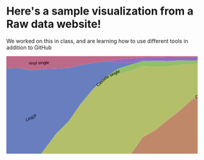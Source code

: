 # Here's a sample visualization from a Raw data website!

We worked on this in class, and are learning how to use different tools in addition to GitHub

<svg width="980" height="500" xmlns="http://www.w3.org/2000/svg" version="1.1"><g><path class="layer" d="M0,411.42857142857144L32.73225041065888,442.1178821178821L65.37506844314656,475.20479520479523L98.01788647563424,480L130.6607045081219,480L163.39295491878082,480L196.03577295126848,480L228.67859098375615,480L261.3214090162438,480L294.0536594269027,480L326.6964774593904,480L359.33929549187803,480L391.9821135243658,480L424.71436393502466,480L457.3571819675123,480L490,480L522.6428180324876,480L555.3750684431466,480L588.0178864756343,480L620.660704508122,480L653.3035225406096,480L686.0357729512684,480L718.6785909837561,480L751.3214090162439,480L783.9642270487316,480L816.6964774593904,480L849.339295491878,480L881.9821135243657,480L914.6249315568534,480L947.3571819675124,480L980,480L980,480L947.3571819675124,480L914.6249315568534,480L881.9821135243657,480L849.339295491878,480L816.6964774593904,480L783.9642270487316,480L751.3214090162439,480L718.6785909837561,480L686.0357729512684,480L653.3035225406096,480L620.660704508122,480L588.0178864756343,480L555.3750684431466,480L522.6428180324876,480L490,480L457.3571819675123,480L424.71436393502466,480L391.9821135243658,480L359.33929549187803,480L326.6964774593904,480L294.0536594269027,480L261.3214090162438,480L228.67859098375615,480L196.03577295126848,480L163.39295491878082,480L130.6607045081219,480L98.01788647563424,480L65.37506844314656,480L32.73225041065888,480L0,480Z" fill="rgb(191, 105, 105)" title="8-track"></path><path class="layer" d="M0,411.42857142857144L32.73225041065888,442.1178821178821L65.37506844314656,475.20479520479523L98.01788647563424,477.6023976023976L130.6607045081219,468.4915084915085L163.39295491878082,437.32267732267735L196.03577295126848,384.0959040959041L228.67859098375615,343.3366633366634L261.3214090162438,319.84015984015986L294.0536594269027,291.54845154845157L326.6964774593904,260.3796203796204L359.33929549187803,213.86613386613385L391.9821135243658,196.12387612387613L424.71436393502466,169.2707292707293L457.3571819675123,143.8561438561439L490,115.08491508491511L522.6428180324876,100.21978021978026L555.3750684431466,91.10889110889116L588.0178864756343,58.501498501498475L620.660704508122,58.501498501498475L653.3035225406096,37.40259740259745L686.0357729512684,29.250749250749266L718.6785909837561,23.01698301698309L751.3214090162439,25.894105894105905L783.9642270487316,35.4845154845155L816.6964774593904,69.53046953046959L849.339295491878,97.82217782217788L881.9821135243657,144.33566433566438L914.6249315568534,180.7792207792208L947.3571819675124,213.38661338661342L980,244.55544455544455L980,480L947.3571819675124,480L914.6249315568534,480L881.9821135243657,480L849.339295491878,480L816.6964774593904,480L783.9642270487316,480L751.3214090162439,480L718.6785909837561,480L686.0357729512684,480L653.3035225406096,480L620.660704508122,480L588.0178864756343,480L555.3750684431466,480L522.6428180324876,480L490,480L457.3571819675123,480L424.71436393502466,480L391.9821135243658,480L359.33929549187803,480L326.6964774593904,480L294.0536594269027,480L261.3214090162438,480L228.67859098375615,480L196.03577295126848,480L163.39295491878082,480L130.6607045081219,480L98.01788647563424,480L65.37506844314656,475.20479520479523L32.73225041065888,442.1178821178821L0,411.42857142857144Z" fill="rgb(191, 137, 105)" title="CD"></path><path class="layer" d="M0,411.42857142857144L32.73225041065888,442.1178821178821L65.37506844314656,475.20479520479523L98.01788647563424,477.6023976023976L130.6607045081219,468.4915084915085L163.39295491878082,437.32267732267735L196.03577295126848,384.0959040959041L228.67859098375615,343.3366633366634L261.3214090162438,318.88111888111894L294.0536594269027,291.54845154845157L326.6964774593904,259.9000999000999L359.33929549187803,211.94805194805195L391.9821135243658,193.72627372627375L424.71436393502466,166.87312687312692L457.3571819675123,141.4585414585415L490,110.76923076923083L522.6428180324876,93.026973026973L555.3750684431466,80.55944055944059L588.0178864756343,51.30869130869132L620.660704508122,51.30869130869132L653.3035225406096,32.60739260739268L686.0357729512684,26.37362637362645L718.6785909837561,22.057942057942114L751.3214090162439,24.455544455544498L783.9642270487316,35.00499500499507L816.6964774593904,69.05094905094916L849.339295491878,97.34265734265739L881.9821135243657,143.8561438561439L914.6249315568534,180.7792207792208L947.3571819675124,213.38661338661342L980,244.55544455544455L980,244.55544455544455L947.3571819675124,213.38661338661342L914.6249315568534,180.7792207792208L881.9821135243657,144.33566433566438L849.339295491878,97.82217782217788L816.6964774593904,69.53046953046959L783.9642270487316,35.4845154845155L751.3214090162439,25.894105894105905L718.6785909837561,23.01698301698309L686.0357729512684,29.250749250749266L653.3035225406096,37.40259740259745L620.660704508122,58.501498501498475L588.0178864756343,58.501498501498475L555.3750684431466,91.10889110889116L522.6428180324876,100.21978021978026L490,115.08491508491511L457.3571819675123,143.8561438561439L424.71436393502466,169.2707292707293L391.9821135243658,196.12387612387613L359.33929549187803,213.86613386613385L326.6964774593904,260.3796203796204L294.0536594269027,291.54845154845157L261.3214090162438,319.84015984015986L228.67859098375615,343.3366633366634L196.03577295126848,384.0959040959041L163.39295491878082,437.32267732267735L130.6607045081219,468.4915084915085L98.01788647563424,477.6023976023976L65.37506844314656,475.20479520479523L32.73225041065888,442.1178821178821L0,411.42857142857144Z" fill="rgb(191, 169, 105)" title="CD single"></path><path class="layer" d="M0,319.8401598401598L32.73225041065888,314.08591408591406L65.37506844314656,292.02797202797206L98.01788647563424,248.39160839160843L130.6607045081219,204.7552447552448L163.39295491878082,172.14785214785218L196.03577295126848,125.63436563436562L228.67859098375615,88.23176823176823L261.3214090162438,59.46053946053945L294.0536594269027,47.95204795204802L326.6964774593904,39.320679320679346L359.33929549187803,27.33266733266737L391.9821135243658,28.29170829170829L424.71436393502466,27.812187812187858L457.3571819675123,23.01698301698309L490,21.098901098901138L522.6428180324876,20.13986013986016L555.3750684431466,21.098901098901138L588.0178864756343,16.303696303696313L620.660704508122,16.303696303696313L653.3035225406096,11.508491508491545L686.0357729512684,13.906093906094043L718.6785909837561,13.906093906093929L751.3214090162439,20.13986013986016L783.9642270487316,34.04595404595409L816.6964774593904,68.57142857142873L849.339295491878,97.34265734265739L881.9821135243657,143.8561438561439L914.6249315568534,180.7792207792208L947.3571819675124,213.38661338661342L980,244.55544455544455L980,244.55544455544455L947.3571819675124,213.38661338661342L914.6249315568534,180.7792207792208L881.9821135243657,143.8561438561439L849.339295491878,97.34265734265739L816.6964774593904,69.05094905094916L783.9642270487316,35.00499500499507L751.3214090162439,24.455544455544498L718.6785909837561,22.057942057942114L686.0357729512684,26.37362637362645L653.3035225406096,32.60739260739268L620.660704508122,51.30869130869132L588.0178864756343,51.30869130869132L555.3750684431466,80.55944055944059L522.6428180324876,93.026973026973L490,110.76923076923083L457.3571819675123,141.4585414585415L424.71436393502466,166.87312687312692L391.9821135243658,193.72627372627375L359.33929549187803,211.94805194805195L326.6964774593904,259.9000999000999L294.0536594269027,291.54845154845157L261.3214090162438,318.88111888111894L228.67859098375615,343.3366633366634L196.03577295126848,384.0959040959041L163.39295491878082,437.32267732267735L130.6607045081219,468.4915084915085L98.01788647563424,477.6023976023976L65.37506844314656,475.20479520479523L32.73225041065888,442.1178821178821L0,411.42857142857144Z" fill="rgb(180, 191, 105)" title="Cassete"></path><path class="layer" d="M0,319.8401598401598L32.73225041065888,314.08591408591406L65.37506844314656,292.02797202797206L98.01788647563424,248.39160839160843L130.6607045081219,204.7552447552448L163.39295491878082,172.14785214785218L196.03577295126848,125.63436563436562L228.67859098375615,86.79320679320682L261.3214090162438,55.144855144855114L294.0536594269027,33.56643356643366L326.6964774593904,23.016983016982977L359.33929549187803,13.426573426573384L391.9821135243658,12.467532467532521L424.71436393502466,13.426573426573498L457.3571819675123,11.98801198801209L490,11.988011988012033L522.6428180324876,12.947052947052953L555.3750684431466,15.824175824175882L588.0178864756343,14.865134865134905L620.660704508122,14.865134865134905L653.3035225406096,11.508491508491545L686.0357729512684,13.906093906094043L718.6785909837561,13.906093906093929L751.3214090162439,20.13986013986016L783.9642270487316,34.04595404595409L816.6964774593904,68.57142857142873L849.339295491878,97.34265734265739L881.9821135243657,143.8561438561439L914.6249315568534,180.7792207792208L947.3571819675124,213.38661338661342L980,244.55544455544455L980,244.55544455544455L947.3571819675124,213.38661338661342L914.6249315568534,180.7792207792208L881.9821135243657,143.8561438561439L849.339295491878,97.34265734265739L816.6964774593904,68.57142857142873L783.9642270487316,34.04595404595409L751.3214090162439,20.13986013986016L718.6785909837561,13.906093906093929L686.0357729512684,13.906093906094043L653.3035225406096,11.508491508491545L620.660704508122,16.303696303696313L588.0178864756343,16.303696303696313L555.3750684431466,21.098901098901138L522.6428180324876,20.13986013986016L490,21.098901098901138L457.3571819675123,23.01698301698309L424.71436393502466,27.812187812187858L391.9821135243658,28.29170829170829L359.33929549187803,27.33266733266737L326.6964774593904,39.320679320679346L294.0536594269027,47.95204795204802L261.3214090162438,59.46053946053945L228.67859098375615,88.23176823176823L196.03577295126848,125.63436563436562L163.39295491878082,172.14785214785218L130.6607045081219,204.7552447552448L98.01788647563424,248.39160839160843L65.37506844314656,292.02797202797206L32.73225041065888,314.08591408591406L0,319.8401598401598Z" fill="rgb(148, 191, 105)" title="Cassete single"></path><path class="layer" d="M0,319.8401598401598L32.73225041065888,314.08591408591406L65.37506844314656,292.02797202797206L98.01788647563424,248.39160839160843L130.6607045081219,204.7552447552448L163.39295491878082,172.14785214785218L196.03577295126848,125.63436563436562L228.67859098375615,86.79320679320682L261.3214090162438,55.144855144855114L294.0536594269027,33.56643356643366L326.6964774593904,23.016983016982977L359.33929549187803,13.426573426573384L391.9821135243658,12.467532467532521L424.71436393502466,13.426573426573498L457.3571819675123,11.98801198801209L490,11.988011988012033L522.6428180324876,12.947052947052953L555.3750684431466,15.824175824175882L588.0178864756343,14.865134865134905L620.660704508122,14.865134865134905L653.3035225406096,11.508491508491545L686.0357729512684,13.906093906094043L718.6785909837561,13.426573426573498L751.3214090162439,19.660339660339673L783.9642270487316,33.56643356643366L816.6964774593904,68.09190809190824L849.339295491878,97.34265734265739L881.9821135243657,143.8561438561439L914.6249315568534,180.7792207792208L947.3571819675124,213.38661338661342L980,244.55544455544455L980,244.55544455544455L947.3571819675124,213.38661338661342L914.6249315568534,180.7792207792208L881.9821135243657,143.8561438561439L849.339295491878,97.34265734265739L816.6964774593904,68.57142857142873L783.9642270487316,34.04595404595409L751.3214090162439,20.13986013986016L718.6785909837561,13.906093906093929L686.0357729512684,13.906093906094043L653.3035225406096,11.508491508491545L620.660704508122,14.865134865134905L588.0178864756343,14.865134865134905L555.3750684431466,15.824175824175882L522.6428180324876,12.947052947052953L490,11.988011988012033L457.3571819675123,11.98801198801209L424.71436393502466,13.426573426573498L391.9821135243658,12.467532467532521L359.33929549187803,13.426573426573384L326.6964774593904,23.016983016982977L294.0536594269027,33.56643356643366L261.3214090162438,55.144855144855114L228.67859098375615,86.79320679320682L196.03577295126848,125.63436563436562L163.39295491878082,172.14785214785218L130.6607045081219,204.7552447552448L98.01788647563424,248.39160839160843L65.37506844314656,292.02797202797206L32.73225041065888,314.08591408591406L0,319.8401598401598Z" fill="rgb(116, 191, 105)" title="DVD Audio"></path><path class="layer" d="M0,319.8401598401598L32.73225041065888,314.08591408591406L65.37506844314656,292.02797202797206L98.01788647563424,248.39160839160843L130.6607045081219,204.7552447552448L163.39295491878082,172.14785214785218L196.03577295126848,125.63436563436562L228.67859098375615,86.79320679320682L261.3214090162438,55.144855144855114L294.0536594269027,33.56643356643366L326.6964774593904,23.016983016982977L359.33929549187803,13.426573426573384L391.9821135243658,12.467532467532521L424.71436393502466,13.426573426573498L457.3571819675123,11.98801198801209L490,11.988011988012033L522.6428180324876,12.947052947052953L555.3750684431466,15.824175824175882L588.0178864756343,14.865134865134905L620.660704508122,14.865134865134905L653.3035225406096,11.508491508491545L686.0357729512684,13.906093906094043L718.6785909837561,13.426573426573498L751.3214090162439,19.660339660339673L783.9642270487316,31.648351648351706L816.6964774593904,62.33766233766244L849.339295491878,85.35464535464541L881.9821135243657,120.35964035964037L914.6249315568534,142.89710289710297L947.3571819675124,160.6393606393607L980,173.58641358641358L980,244.55544455544455L947.3571819675124,213.38661338661342L914.6249315568534,180.7792207792208L881.9821135243657,143.8561438561439L849.339295491878,97.34265734265739L816.6964774593904,68.09190809190824L783.9642270487316,33.56643356643366L751.3214090162439,19.660339660339673L718.6785909837561,13.426573426573498L686.0357729512684,13.906093906094043L653.3035225406096,11.508491508491545L620.660704508122,14.865134865134905L588.0178864756343,14.865134865134905L555.3750684431466,15.824175824175882L522.6428180324876,12.947052947052953L490,11.988011988012033L457.3571819675123,11.98801198801209L424.71436393502466,13.426573426573498L391.9821135243658,12.467532467532521L359.33929549187803,13.426573426573384L326.6964774593904,23.016983016982977L294.0536594269027,33.56643356643366L261.3214090162438,55.144855144855114L228.67859098375615,86.79320679320682L196.03577295126848,125.63436563436562L163.39295491878082,172.14785214785218L130.6607045081219,204.7552447552448L98.01788647563424,248.39160839160843L65.37506844314656,292.02797202797206L32.73225041065888,314.08591408591406L0,319.8401598401598Z" fill="rgb(105, 191, 126)" title="Download Album"></path><path class="layer" d="M0,319.8401598401598L32.73225041065888,314.08591408591406L65.37506844314656,292.02797202797206L98.01788647563424,248.39160839160843L130.6607045081219,204.7552447552448L163.39295491878082,172.14785214785218L196.03577295126848,125.63436563436562L228.67859098375615,86.79320679320682L261.3214090162438,55.144855144855114L294.0536594269027,33.56643356643366L326.6964774593904,23.016983016982977L359.33929549187803,13.426573426573384L391.9821135243658,12.467532467532521L424.71436393502466,13.426573426573498L457.3571819675123,11.98801198801209L490,11.988011988012033L522.6428180324876,12.947052947052953L555.3750684431466,15.824175824175882L588.0178864756343,14.865134865134905L620.660704508122,14.865134865134905L653.3035225406096,11.508491508491545L686.0357729512684,13.906093906094043L718.6785909837561,13.426573426573498L751.3214090162439,19.660339660339673L783.9642270487316,31.648351648351706L816.6964774593904,62.33766233766244L849.339295491878,84.39560439560444L881.9821135243657,118.92107892107896L914.6249315568534,140.49950049950053L947.3571819675124,158.2417582417583L980,171.1888111888112L980,173.58641358641358L947.3571819675124,160.6393606393607L914.6249315568534,142.89710289710297L881.9821135243657,120.35964035964037L849.339295491878,85.35464535464541L816.6964774593904,62.33766233766244L783.9642270487316,31.648351648351706L751.3214090162439,19.660339660339673L718.6785909837561,13.426573426573498L686.0357729512684,13.906093906094043L653.3035225406096,11.508491508491545L620.660704508122,14.865134865134905L588.0178864756343,14.865134865134905L555.3750684431466,15.824175824175882L522.6428180324876,12.947052947052953L490,11.988011988012033L457.3571819675123,11.98801198801209L424.71436393502466,13.426573426573498L391.9821135243658,12.467532467532521L359.33929549187803,13.426573426573384L326.6964774593904,23.016983016982977L294.0536594269027,33.56643356643366L261.3214090162438,55.144855144855114L228.67859098375615,86.79320679320682L196.03577295126848,125.63436563436562L163.39295491878082,172.14785214785218L130.6607045081219,204.7552447552448L98.01788647563424,248.39160839160843L65.37506844314656,292.02797202797206L32.73225041065888,314.08591408591406L0,319.8401598401598Z" fill="rgb(105, 191, 159)" title="Download Music Video"></path><path class="layer" d="M0,319.8401598401598L32.73225041065888,314.08591408591406L65.37506844314656,292.02797202797206L98.01788647563424,248.39160839160843L130.6607045081219,204.7552447552448L163.39295491878082,172.14785214785218L196.03577295126848,125.63436563436562L228.67859098375615,86.79320679320682L261.3214090162438,55.144855144855114L294.0536594269027,33.56643356643366L326.6964774593904,23.016983016982977L359.33929549187803,13.426573426573384L391.9821135243658,12.467532467532521L424.71436393502466,13.426573426573498L457.3571819675123,11.98801198801209L490,11.988011988012033L522.6428180324876,12.947052947052953L555.3750684431466,15.824175824175882L588.0178864756343,14.865134865134905L620.660704508122,14.865134865134905L653.3035225406096,11.508491508491545L686.0357729512684,13.906093906094043L718.6785909837561,13.426573426573498L751.3214090162439,19.660339660339673L783.9642270487316,26.37362637362645L816.6964774593904,47.472527472527645L849.339295491878,59.940059940059996L881.9821135243657,81.51848151848156L914.6249315568534,80.55944055944059L947.3571819675124,77.20279720279723L980,70.48951048951051L980,171.1888111888112L947.3571819675124,158.2417582417583L914.6249315568534,140.49950049950053L881.9821135243657,118.92107892107896L849.339295491878,84.39560439560444L816.6964774593904,62.33766233766244L783.9642270487316,31.648351648351706L751.3214090162439,19.660339660339673L718.6785909837561,13.426573426573498L686.0357729512684,13.906093906094043L653.3035225406096,11.508491508491545L620.660704508122,14.865134865134905L588.0178864756343,14.865134865134905L555.3750684431466,15.824175824175882L522.6428180324876,12.947052947052953L490,11.988011988012033L457.3571819675123,11.98801198801209L424.71436393502466,13.426573426573498L391.9821135243658,12.467532467532521L359.33929549187803,13.426573426573384L326.6964774593904,23.016983016982977L294.0536594269027,33.56643356643366L261.3214090162438,55.144855144855114L228.67859098375615,86.79320679320682L196.03577295126848,125.63436563436562L163.39295491878082,172.14785214785218L130.6607045081219,204.7552447552448L98.01788647563424,248.39160839160843L65.37506844314656,292.02797202797206L32.73225041065888,314.08591408591406L0,319.8401598401598Z" fill="rgb(105, 191, 191)" title="Download Single"></path><path class="layer" d="M0,319.8401598401598L32.73225041065888,314.08591408591406L65.37506844314656,292.02797202797206L98.01788647563424,248.39160839160843L130.6607045081219,204.7552447552448L163.39295491878082,172.14785214785218L196.03577295126848,125.63436563436562L228.67859098375615,86.79320679320682L261.3214090162438,55.144855144855114L294.0536594269027,33.56643356643366L326.6964774593904,23.016983016982977L359.33929549187803,13.426573426573384L391.9821135243658,12.467532467532521L424.71436393502466,13.426573426573498L457.3571819675123,11.98801198801209L490,11.988011988012033L522.6428180324876,12.947052947052953L555.3750684431466,15.824175824175882L588.0178864756343,14.865134865134905L620.660704508122,14.865134865134905L653.3035225406096,11.508491508491545L686.0357729512684,13.906093906094043L718.6785909837561,13.426573426573498L751.3214090162439,19.660339660339673L783.9642270487316,26.37362637362645L816.6964774593904,47.472527472527645L849.339295491878,59.940059940059996L881.9821135243657,81.51848151848156L914.6249315568534,80.55944055944059L947.3571819675124,76.7232767232768L980,70.00999000999002L980,70.48951048951051L947.3571819675124,77.20279720279723L914.6249315568534,80.55944055944059L881.9821135243657,81.51848151848156L849.339295491878,59.940059940059996L816.6964774593904,47.472527472527645L783.9642270487316,26.37362637362645L751.3214090162439,19.660339660339673L718.6785909837561,13.426573426573498L686.0357729512684,13.906093906094043L653.3035225406096,11.508491508491545L620.660704508122,14.865134865134905L588.0178864756343,14.865134865134905L555.3750684431466,15.824175824175882L522.6428180324876,12.947052947052953L490,11.988011988012033L457.3571819675123,11.98801198801209L424.71436393502466,13.426573426573498L391.9821135243658,12.467532467532521L359.33929549187803,13.426573426573384L326.6964774593904,23.016983016982977L294.0536594269027,33.56643356643366L261.3214090162438,55.144855144855114L228.67859098375615,86.79320679320682L196.03577295126848,125.63436563436562L163.39295491878082,172.14785214785218L130.6607045081219,204.7552447552448L98.01788647563424,248.39160839160843L65.37506844314656,292.02797202797206L32.73225041065888,314.08591408591406L0,319.8401598401598Z" fill="rgb(105, 159, 191)" title="Kiosk"></path><path class="layer" d="M0,33.086913086913114L32.73225041065888,31.648351648351706L65.37506844314656,37.40259740259734L98.01788647563424,34.52547452547452L130.6607045081219,33.56643356643366L163.39295491878082,31.16883116883122L196.03577295126848,23.976023976023953L228.67859098375615,18.221778221778322L261.3214090162438,14.38561438561436L294.0536594269027,17.742257742257834L326.6964774593904,17.742257742257777L359.33929549187803,11.508491508491488L391.9821135243658,11.98801198801209L424.71436393502466,12.947052947053066L457.3571819675123,11.508491508491602L490,11.028971028971L522.6428180324876,11.508491508491545L555.3750684431466,14.385614385614417L588.0178864756343,13.906093906093929L620.660704508122,13.906093906093929L653.3035225406096,10.549450549450569L686.0357729512684,12.947052947053066L718.6785909837561,12.467532467532521L751.3214090162439,18.701298701298697L783.9642270487316,25.414585414585474L816.6964774593904,46.99300699300716L849.339295491878,59.46053946053951L881.9821135243657,80.55944055944059L914.6249315568534,77.68231768231777L947.3571819675124,72.88711288711295L980,63.77622377622379L980,70.00999000999002L947.3571819675124,76.7232767232768L914.6249315568534,80.55944055944059L881.9821135243657,81.51848151848156L849.339295491878,59.940059940059996L816.6964774593904,47.472527472527645L783.9642270487316,26.37362637362645L751.3214090162439,19.660339660339673L718.6785909837561,13.426573426573498L686.0357729512684,13.906093906094043L653.3035225406096,11.508491508491545L620.660704508122,14.865134865134905L588.0178864756343,14.865134865134905L555.3750684431466,15.824175824175882L522.6428180324876,12.947052947052953L490,11.988011988012033L457.3571819675123,11.98801198801209L424.71436393502466,13.426573426573498L391.9821135243658,12.467532467532521L359.33929549187803,13.426573426573384L326.6964774593904,23.016983016982977L294.0536594269027,33.56643356643366L261.3214090162438,55.144855144855114L228.67859098375615,86.79320679320682L196.03577295126848,125.63436563436562L163.39295491878082,172.14785214785218L130.6607045081219,204.7552447552448L98.01788647563424,248.39160839160843L65.37506844314656,292.02797202797206L32.73225041065888,314.08591408591406L0,319.8401598401598Z" fill="rgb(105, 126, 191)" title="LP/EP"></path><path class="layer" d="M0,33.086913086913114L32.73225041065888,31.648351648351706L65.37506844314656,37.40259740259734L98.01788647563424,34.52547452547452L130.6607045081219,33.56643356643366L163.39295491878082,31.16883116883122L196.03577295126848,23.976023976023953L228.67859098375615,18.221778221778322L261.3214090162438,14.38561438561436L294.0536594269027,17.742257742257834L326.6964774593904,17.742257742257777L359.33929549187803,11.508491508491488L391.9821135243658,11.98801198801209L424.71436393502466,12.947052947053066L457.3571819675123,11.508491508491602L490,11.028971028971L522.6428180324876,11.508491508491545L555.3750684431466,14.385614385614417L588.0178864756343,13.906093906093929L620.660704508122,13.906093906093929L653.3035225406096,10.549450549450569L686.0357729512684,12.947052947053066L718.6785909837561,12.467532467532521L751.3214090162439,18.701298701298697L783.9642270487316,25.414585414585474L816.6964774593904,30.6893106893109L849.339295491878,27.812187812187915L881.9821135243657,33.086913086913114L914.6249315568534,24.45554445554461L947.3571819675124,27.332667332667427L980,26.85314685314688L980,63.77622377622379L947.3571819675124,72.88711288711295L914.6249315568534,77.68231768231777L881.9821135243657,80.55944055944059L849.339295491878,59.46053946053951L816.6964774593904,46.99300699300716L783.9642270487316,25.414585414585474L751.3214090162439,18.701298701298697L718.6785909837561,12.467532467532521L686.0357729512684,12.947052947053066L653.3035225406096,10.549450549450569L620.660704508122,13.906093906093929L588.0178864756343,13.906093906093929L555.3750684431466,14.385614385614417L522.6428180324876,11.508491508491545L490,11.028971028971L457.3571819675123,11.508491508491602L424.71436393502466,12.947052947053066L391.9821135243658,11.98801198801209L359.33929549187803,11.508491508491488L326.6964774593904,17.742257742257777L294.0536594269027,17.742257742257834L261.3214090162438,14.38561438561436L228.67859098375615,18.221778221778322L196.03577295126848,23.976023976023953L163.39295491878082,31.16883116883122L130.6607045081219,33.56643356643366L98.01788647563424,34.52547452547452L65.37506844314656,37.40259740259734L32.73225041065888,31.648351648351706L0,33.086913086913114Z" fill="rgb(116, 105, 191)" title="Mobile"></path><path class="layer" d="M0,33.086913086913114L32.73225041065888,31.648351648351706L65.37506844314656,37.40259740259734L98.01788647563424,34.52547452547452L130.6607045081219,33.56643356643366L163.39295491878082,31.16883116883122L196.03577295126848,23.976023976023953L228.67859098375615,18.221778221778322L261.3214090162438,14.38561438561436L294.0536594269027,9.110889110889218L326.6964774593904,6.713286713286777L359.33929549187803,4.31568431568428L391.9821135243658,3.8361638361638484L424.71436393502466,2.8771228771229858L457.3571819675123,2.3976023976024976L490,2.3976023976024408L522.6428180324876,2.3976023976024408L555.3750684431466,1.9180819180820095L588.0178864756343,1.4385614385615213L620.660704508122,1.4385614385615213L653.3035225406096,0.9590409590409763L686.0357729512684,1.4385614385615213L718.6785909837561,1.4385614385615213L751.3214090162439,2.3976023976024408L783.9642270487316,1.9180819180819526L816.6964774593904,7.192807192807322L849.339295491878,9.590409590409763L881.9821135243657,11.028971028971057L914.6249315568534,12.467532467532578L947.3571819675124,13.906093906094043L980,14.385614385614417L980,26.85314685314688L947.3571819675124,27.332667332667427L914.6249315568534,24.45554445554461L881.9821135243657,33.086913086913114L849.339295491878,27.812187812187915L816.6964774593904,30.6893106893109L783.9642270487316,25.414585414585474L751.3214090162439,18.701298701298697L718.6785909837561,12.467532467532521L686.0357729512684,12.947052947053066L653.3035225406096,10.549450549450569L620.660704508122,13.906093906093929L588.0178864756343,13.906093906093929L555.3750684431466,14.385614385614417L522.6428180324876,11.508491508491545L490,11.028971028971L457.3571819675123,11.508491508491602L424.71436393502466,12.947052947053066L391.9821135243658,11.98801198801209L359.33929549187803,11.508491508491488L326.6964774593904,17.742257742257777L294.0536594269027,17.742257742257834L261.3214090162438,14.38561438561436L228.67859098375615,18.221778221778322L196.03577295126848,23.976023976023953L163.39295491878082,31.16883116883122L130.6607045081219,33.56643356643366L98.01788647563424,34.52547452547452L65.37506844314656,37.40259740259734L32.73225041065888,31.648351648351706L0,33.086913086913114Z" fill="rgb(148, 105, 191)" title="Music video"></path><path class="layer" d="M0,33.086913086913114L32.73225041065888,31.648351648351706L65.37506844314656,37.40259740259734L98.01788647563424,34.52547452547452L130.6607045081219,33.56643356643366L163.39295491878082,31.16883116883122L196.03577295126848,23.976023976023953L228.67859098375615,18.221778221778322L261.3214090162438,14.38561438561436L294.0536594269027,9.110889110889218L326.6964774593904,6.713286713286777L359.33929549187803,4.31568431568428L391.9821135243658,3.8361638361638484L424.71436393502466,2.8771228771229858L457.3571819675123,2.3976023976024976L490,2.3976023976024408L522.6428180324876,2.3976023976024408L555.3750684431466,1.9180819180820095L588.0178864756343,1.4385614385615213L620.660704508122,1.4385614385615213L653.3035225406096,0.9590409590409763L686.0357729512684,1.4385614385615213L718.6785909837561,1.4385614385615213L751.3214090162439,1.4385614385614645L783.9642270487316,1.4385614385615213L816.6964774593904,6.713286713286834L849.339295491878,9.590409590409763L881.9821135243657,11.028971028971057L914.6249315568534,12.467532467532578L947.3571819675124,13.906093906094043L980,14.385614385614417L980,14.385614385614417L947.3571819675124,13.906093906094043L914.6249315568534,12.467532467532578L881.9821135243657,11.028971028971057L849.339295491878,9.590409590409763L816.6964774593904,7.192807192807322L783.9642270487316,1.9180819180819526L751.3214090162439,2.3976023976024408L718.6785909837561,1.4385614385615213L686.0357729512684,1.4385614385615213L653.3035225406096,0.9590409590409763L620.660704508122,1.4385614385615213L588.0178864756343,1.4385614385615213L555.3750684431466,1.9180819180820095L522.6428180324876,2.3976023976024408L490,2.3976023976024408L457.3571819675123,2.3976023976024976L424.71436393502466,2.8771228771229858L391.9821135243658,3.8361638361638484L359.33929549187803,4.31568431568428L326.6964774593904,6.713286713286777L294.0536594269027,9.110889110889218L261.3214090162438,14.38561438561436L228.67859098375615,18.221778221778322L196.03577295126848,23.976023976023953L163.39295491878082,31.16883116883122L130.6607045081219,33.56643356643366L98.01788647563424,34.52547452547452L65.37506844314656,37.40259740259734L32.73225041065888,31.648351648351706L0,33.086913086913114Z" fill="rgb(180, 105, 191)" title="SACD"></path><path class="layer" d="M0,33.086913086913114L32.73225041065888,31.648351648351706L65.37506844314656,37.40259740259734L98.01788647563424,34.52547452547452L130.6607045081219,33.56643356643366L163.39295491878082,31.16883116883122L196.03577295126848,23.976023976023953L228.67859098375615,18.221778221778322L261.3214090162438,14.38561438561436L294.0536594269027,9.110889110889218L326.6964774593904,6.713286713286777L359.33929549187803,4.31568431568428L391.9821135243658,3.8361638361638484L424.71436393502466,2.8771228771229858L457.3571819675123,2.3976023976024976L490,2.3976023976024408L522.6428180324876,2.3976023976024408L555.3750684431466,1.9180819180820095L588.0178864756343,1.4385614385615213L620.660704508122,1.4385614385615213L653.3035225406096,0.9590409590409763L686.0357729512684,1.4385614385615213L718.6785909837561,1.4385614385615213L751.3214090162439,1.4385614385614645L783.9642270487316,1.4385614385615213L816.6964774593904,0.95904095904109L849.339295491878,0.95904095904109L881.9821135243657,0.47952047952048815L914.6249315568534,0.479520479520545L947.3571819675124,0.479520479520545L980,0.47952047952048815L980,14.385614385614417L947.3571819675124,13.906093906094043L914.6249315568534,12.467532467532578L881.9821135243657,11.028971028971057L849.339295491878,9.590409590409763L816.6964774593904,6.713286713286834L783.9642270487316,1.4385614385615213L751.3214090162439,1.4385614385614645L718.6785909837561,1.4385614385615213L686.0357729512684,1.4385614385615213L653.3035225406096,0.9590409590409763L620.660704508122,1.4385614385615213L588.0178864756343,1.4385614385615213L555.3750684431466,1.9180819180820095L522.6428180324876,2.3976023976024408L490,2.3976023976024408L457.3571819675123,2.3976023976024976L424.71436393502466,2.8771228771229858L391.9821135243658,3.8361638361638484L359.33929549187803,4.31568431568428L326.6964774593904,6.713286713286777L294.0536594269027,9.110889110889218L261.3214090162438,14.38561438561436L228.67859098375615,18.221778221778322L196.03577295126848,23.976023976023953L163.39295491878082,31.16883116883122L130.6607045081219,33.56643356643366L98.01788647563424,34.52547452547452L65.37506844314656,37.40259740259734L32.73225041065888,31.648351648351706L0,33.086913086913114Z" fill="rgb(191, 105, 169)" title="Subscription"></path><path class="layer" d="M0,0.47952047952048815L32.73225041065888,0.47952047952048815L65.37506844314656,0.47952047952048815L98.01788647563424,0.47952047952048815L130.6607045081219,0.47952047952048815L163.39295491878082,0.47952047952048815L196.03577295126848,0.47952047952048815L228.67859098375615,0.47952047952048815L261.3214090162438,0.47952047952048815L294.0536594269027,0.479520479520545L326.6964774593904,0.47952047952048815L359.33929549187803,0.47952047952048815L391.9821135243658,0.47952047952048815L424.71436393502466,0.479520479520545L457.3571819675123,0.47952047952048815L490,0.47952047952048815L522.6428180324876,0.47952047952048815L555.3750684431466,0.479520479520545L588.0178864756343,0.47952047952048815L620.660704508122,0.47952047952048815L653.3035225406096,0L686.0357729512684,0.47952047952048815L718.6785909837561,0.47952047952048815L751.3214090162439,0.47952047952048815L783.9642270487316,0.47952047952048815L816.6964774593904,0.4795204795206587L849.339295491878,0.4795204795206587L881.9821135243657,0.47952047952048815L914.6249315568534,0.479520479520545L947.3571819675124,0.479520479520545L980,0.47952047952048815L980,0.47952047952048815L947.3571819675124,0.479520479520545L914.6249315568534,0.479520479520545L881.9821135243657,0.47952047952048815L849.339295491878,0.95904095904109L816.6964774593904,0.95904095904109L783.9642270487316,1.4385614385615213L751.3214090162439,1.4385614385614645L718.6785909837561,1.4385614385615213L686.0357729512684,1.4385614385615213L653.3035225406096,0.9590409590409763L620.660704508122,1.4385614385615213L588.0178864756343,1.4385614385615213L555.3750684431466,1.9180819180820095L522.6428180324876,2.3976023976024408L490,2.3976023976024408L457.3571819675123,2.3976023976024976L424.71436393502466,2.8771228771229858L391.9821135243658,3.8361638361638484L359.33929549187803,4.31568431568428L326.6964774593904,6.713286713286777L294.0536594269027,9.110889110889218L261.3214090162438,14.38561438561436L228.67859098375615,18.221778221778322L196.03577295126848,23.976023976023953L163.39295491878082,31.16883116883122L130.6607045081219,33.56643356643366L98.01788647563424,34.52547452547452L65.37506844314656,37.40259740259734L32.73225041065888,31.648351648351706L0,33.086913086913114Z" fill="rgb(191, 105, 137)" title="vinyl single"></path><g class="x axis" transform="translate(0,480)" fill="none" font-size="10" font-family="sans-serif" text-anchor="middle" style="stroke-width: 1px; font-size: 10px; font-family: Arial, Helvetica;"><path class="domain" stroke="#000" d="M0.5,6V0.5H980.5V6" style="shape-rendering: crispedges; fill: none; stroke: rgb(204, 204, 204);"></path><g class="tick" opacity="1" transform="translate(0.5186317454523331,0)"><line stroke="#000" y2="6" style="shape-rendering: crispedges; fill: none; stroke: rgb(204, 204, 204);"></line><text fill="#000" y="9" dy="0.71em">1980</text></g><g class="tick" opacity="1" transform="translate(65.8937001885989,0)"><line stroke="#000" y2="6" style="shape-rendering: crispedges; fill: none; stroke: rgb(204, 204, 204);"></line><text fill="#000" y="9" dy="0.71em">1982</text></g><g class="tick" opacity="1" transform="translate(131.17933625357423,0)"><line stroke="#000" y2="6" style="shape-rendering: crispedges; fill: none; stroke: rgb(204, 204, 204);"></line><text fill="#000" y="9" dy="0.71em">1984</text></g><g class="tick" opacity="1" transform="translate(196.5544046967208,0)"><line stroke="#000" y2="6" style="shape-rendering: crispedges; fill: none; stroke: rgb(204, 204, 204);"></line><text fill="#000" y="9" dy="0.71em">1986</text></g><g class="tick" opacity="1" transform="translate(261.8400407616962,0)"><line stroke="#000" y2="6" style="shape-rendering: crispedges; fill: none; stroke: rgb(204, 204, 204);"></line><text fill="#000" y="9" dy="0.71em">1988</text></g><g class="tick" opacity="1" transform="translate(327.21510920484275,0)"><line stroke="#000" y2="6" style="shape-rendering: crispedges; fill: none; stroke: rgb(204, 204, 204);"></line><text fill="#000" y="9" dy="0.71em">1990</text></g><g class="tick" opacity="1" transform="translate(392.5007452698181,0)"><line stroke="#000" y2="6" style="shape-rendering: crispedges; fill: none; stroke: rgb(204, 204, 204);"></line><text fill="#000" y="9" dy="0.71em">1992</text></g><g class="tick" opacity="1" transform="translate(457.87581371296466,0)"><line stroke="#000" y2="6" style="shape-rendering: crispedges; fill: none; stroke: rgb(204, 204, 204);"></line><text fill="#000" y="9" dy="0.71em">1994</text></g><g class="tick" opacity="1" transform="translate(523.1614497779401,0)"><line stroke="#000" y2="6" style="shape-rendering: crispedges; fill: none; stroke: rgb(204, 204, 204);"></line><text fill="#000" y="9" dy="0.71em">1996</text></g><g class="tick" opacity="1" transform="translate(588.5365182210866,0)"><line stroke="#000" y2="6" style="shape-rendering: crispedges; fill: none; stroke: rgb(204, 204, 204);"></line><text fill="#000" y="9" dy="0.71em">1998</text></g><g class="tick" opacity="1" transform="translate(653.8221542860618,0)"><line stroke="#000" y2="6" style="shape-rendering: crispedges; fill: none; stroke: rgb(204, 204, 204);"></line><text fill="#000" y="9" dy="0.71em">2000</text></g><g class="tick" opacity="1" transform="translate(719.1972227292085,0)"><line stroke="#000" y2="6" style="shape-rendering: crispedges; fill: none; stroke: rgb(204, 204, 204);"></line><text fill="#000" y="9" dy="0.71em">2002</text></g><g class="tick" opacity="1" transform="translate(784.4828587941838,0)"><line stroke="#000" y2="6" style="shape-rendering: crispedges; fill: none; stroke: rgb(204, 204, 204);"></line><text fill="#000" y="9" dy="0.71em">2004</text></g><g class="tick" opacity="1" transform="translate(849.8579272373304,0)"><line stroke="#000" y2="6" style="shape-rendering: crispedges; fill: none; stroke: rgb(204, 204, 204);"></line><text fill="#000" y="9" dy="0.71em">2006</text></g><g class="tick" opacity="1" transform="translate(915.1435633023058,0)"><line stroke="#000" y2="6" style="shape-rendering: crispedges; fill: none; stroke: rgb(204, 204, 204);"></line><text fill="#000" y="9" dy="0.71em">2008</text></g></g><defs><path id="path-0" d="M0,445.7142857142857L32.73225041065888,461.05894105894106L65.37506844314656,477.6023976023976L98.01788647563424,480L130.6607045081219,480L163.39295491878082,480L196.03577295126848,480L228.67859098375615,480L261.3214090162438,480L294.0536594269027,480L326.6964774593904,480L359.33929549187803,480L391.9821135243658,480L424.71436393502466,480L457.3571819675123,480L490,480L522.6428180324876,480L555.3750684431466,480L588.0178864756343,480L620.660704508122,480L653.3035225406096,480L686.0357729512684,480L718.6785909837561,480L751.3214090162439,480L783.9642270487316,480L816.6964774593904,480L849.339295491878,480L881.9821135243657,480L914.6249315568534,480L947.3571819675124,480L980,480"></path><path id="path-1" d="M0,411.42857142857144L32.73225041065888,442.1178821178821L65.37506844314656,475.20479520479523L98.01788647563424,478.8011988011988L130.6607045081219,474.24575424575426L163.39295491878082,458.6613386613387L196.03577295126848,432.04795204795204L228.67859098375615,411.6683316683317L261.3214090162438,399.92007992007996L294.0536594269027,385.7742257742258L326.6964774593904,370.1898101898102L359.33929549187803,346.9330669330669L391.9821135243658,338.06193806193806L424.71436393502466,324.6353646353647L457.3571819675123,311.928071928072L490,297.54245754245756L522.6428180324876,290.1098901098901L555.3750684431466,285.5544455544456L588.0178864756343,269.2507492507492L620.660704508122,269.2507492507492L653.3035225406096,258.7012987012987L686.0357729512684,254.62537462537463L718.6785909837561,251.50849150849155L751.3214090162439,252.94705294705295L783.9642270487316,257.7422577422577L816.6964774593904,274.7652347652348L849.339295491878,288.91108891108894L881.9821135243657,312.1678321678322L914.6249315568534,330.3896103896104L947.3571819675124,346.6933066933067L980,362.27772227772226"></path><path id="path-2" d="M0,411.42857142857144L32.73225041065888,442.1178821178821L65.37506844314656,475.20479520479523L98.01788647563424,477.6023976023976L130.6607045081219,468.4915084915085L163.39295491878082,437.32267732267735L196.03577295126848,384.0959040959041L228.67859098375615,343.3366633366634L261.3214090162438,319.36063936063937L294.0536594269027,291.54845154845157L326.6964774593904,260.13986013986016L359.33929549187803,212.90709290709287L391.9821135243658,194.92507492507497L424.71436393502466,168.07192807192808L457.3571819675123,142.65734265734272L490,112.92707292707297L522.6428180324876,96.62337662337666L555.3750684431466,85.8341658341659L588.0178864756343,54.90509490509493L620.660704508122,54.90509490509493L653.3035225406096,35.00499500499507L686.0357729512684,27.812187812187858L718.6785909837561,22.537462537462602L751.3214090162439,25.17482517482523L783.9642270487316,35.24475524475531L816.6964774593904,69.29070929070934L849.339295491878,97.58241758241763L881.9821135243657,144.09590409590413L914.6249315568534,180.7792207792208L947.3571819675124,213.38661338661342L980,244.55544455544455"></path><path id="path-3" d="M0,365.6343656343656L32.73225041065888,378.1018981018981L65.37506844314656,383.6163836163836L98.01788647563424,362.99700299700305L130.6607045081219,336.62337662337666L163.39295491878082,304.73526473526476L196.03577295126848,254.86513486513488L228.67859098375615,215.7842157842158L261.3214090162438,189.17082917082917L294.0536594269027,169.7502497502498L326.6964774593904,149.61038961038963L359.33929549187803,119.64035964035969L391.9821135243658,111.00899100899102L424.71436393502466,97.34265734265739L457.3571819675123,82.2377622377623L490,65.93406593406604L522.6428180324876,56.58341658341658L555.3750684431466,50.82917082917089L588.0178864756343,33.80619380619379L620.660704508122,33.80619380619379L653.3035225406096,22.057942057942114L686.0357729512684,20.139860139860218L718.6785909837561,17.98201798201802L751.3214090162439,22.2977022977023L783.9642270487316,34.52547452547452L816.6964774593904,68.81118881118891L849.339295491878,97.34265734265739L881.9821135243657,143.8561438561439L914.6249315568534,180.7792207792208L947.3571819675124,213.38661338661342L980,244.55544455544455"></path><path id="path-4" d="M0,319.8401598401598L32.73225041065888,314.08591408591406L65.37506844314656,292.02797202797206L98.01788647563424,248.39160839160843L130.6607045081219,204.7552447552448L163.39295491878082,172.14785214785218L196.03577295126848,125.63436563436562L228.67859098375615,87.51248751248755L261.3214090162438,57.30269730269731L294.0536594269027,40.75924075924081L326.6964774593904,31.16883116883116L359.33929549187803,20.37962037962035L391.9821135243658,20.379620379620462L424.71436393502466,20.61938061938065L457.3571819675123,17.50249750249759L490,16.543456543456557L522.6428180324876,16.543456543456557L555.3750684431466,18.46153846153851L588.0178864756343,15.584415584415694L620.660704508122,15.584415584415694L653.3035225406096,11.508491508491545L686.0357729512684,13.906093906094043L718.6785909837561,13.906093906093929L751.3214090162439,20.13986013986016L783.9642270487316,34.04595404595409L816.6964774593904,68.57142857142873L849.339295491878,97.34265734265739L881.9821135243657,143.8561438561439L914.6249315568534,180.7792207792208L947.3571819675124,213.38661338661342L980,244.55544455544455"></path><path id="path-5" d="M0,319.8401598401598L32.73225041065888,314.08591408591406L65.37506844314656,292.02797202797206L98.01788647563424,248.39160839160843L130.6607045081219,204.7552447552448L163.39295491878082,172.14785214785218L196.03577295126848,125.63436563436562L228.67859098375615,86.79320679320682L261.3214090162438,55.144855144855114L294.0536594269027,33.56643356643366L326.6964774593904,23.016983016982977L359.33929549187803,13.426573426573384L391.9821135243658,12.467532467532521L424.71436393502466,13.426573426573498L457.3571819675123,11.98801198801209L490,11.988011988012033L522.6428180324876,12.947052947052953L555.3750684431466,15.824175824175882L588.0178864756343,14.865134865134905L620.660704508122,14.865134865134905L653.3035225406096,11.508491508491545L686.0357729512684,13.906093906094043L718.6785909837561,13.666333666333685L751.3214090162439,19.900099900099917L783.9642270487316,33.806193806193846L816.6964774593904,68.33166833166842L849.339295491878,97.34265734265739L881.9821135243657,143.8561438561439L914.6249315568534,180.7792207792208L947.3571819675124,213.38661338661342L980,244.55544455544455"></path><path id="path-6" d="M0,319.8401598401598L32.73225041065888,314.08591408591406L65.37506844314656,292.02797202797206L98.01788647563424,248.39160839160843L130.6607045081219,204.7552447552448L163.39295491878082,172.14785214785218L196.03577295126848,125.63436563436562L228.67859098375615,86.79320679320682L261.3214090162438,55.144855144855114L294.0536594269027,33.56643356643366L326.6964774593904,23.016983016982977L359.33929549187803,13.426573426573384L391.9821135243658,12.467532467532521L424.71436393502466,13.426573426573498L457.3571819675123,11.98801198801209L490,11.988011988012033L522.6428180324876,12.947052947052953L555.3750684431466,15.824175824175882L588.0178864756343,14.865134865134905L620.660704508122,14.865134865134905L653.3035225406096,11.508491508491545L686.0357729512684,13.906093906094043L718.6785909837561,13.426573426573498L751.3214090162439,19.660339660339673L783.9642270487316,32.60739260739268L816.6964774593904,65.21478521478542L849.339295491878,91.3486513486514L881.9821135243657,132.10789210789216L914.6249315568534,161.83816183816185L947.3571819675124,187.01298701298708L980,209.07092907092908"></path><path id="path-7" d="M0,319.8401598401598L32.73225041065888,314.08591408591406L65.37506844314656,292.02797202797206L98.01788647563424,248.39160839160843L130.6607045081219,204.7552447552448L163.39295491878082,172.14785214785218L196.03577295126848,125.63436563436562L228.67859098375615,86.79320679320682L261.3214090162438,55.144855144855114L294.0536594269027,33.56643356643366L326.6964774593904,23.016983016982977L359.33929549187803,13.426573426573384L391.9821135243658,12.467532467532521L424.71436393502466,13.426573426573498L457.3571819675123,11.98801198801209L490,11.988011988012033L522.6428180324876,12.947052947052953L555.3750684431466,15.824175824175882L588.0178864756343,14.865134865134905L620.660704508122,14.865134865134905L653.3035225406096,11.508491508491545L686.0357729512684,13.906093906094043L718.6785909837561,13.426573426573498L751.3214090162439,19.660339660339673L783.9642270487316,31.648351648351706L816.6964774593904,62.33766233766244L849.339295491878,84.87512487512487L881.9821135243657,119.64035964035969L914.6249315568534,141.69830169830175L947.3571819675124,159.44055944055953L980,172.38761238761236"></path><path id="path-8" d="M0,319.8401598401598L32.73225041065888,314.08591408591406L65.37506844314656,292.02797202797206L98.01788647563424,248.39160839160843L130.6607045081219,204.7552447552448L163.39295491878082,172.14785214785218L196.03577295126848,125.63436563436562L228.67859098375615,86.79320679320682L261.3214090162438,55.144855144855114L294.0536594269027,33.56643356643366L326.6964774593904,23.016983016982977L359.33929549187803,13.426573426573384L391.9821135243658,12.467532467532521L424.71436393502466,13.426573426573498L457.3571819675123,11.98801198801209L490,11.988011988012033L522.6428180324876,12.947052947052953L555.3750684431466,15.824175824175882L588.0178864756343,14.865134865134905L620.660704508122,14.865134865134905L653.3035225406096,11.508491508491545L686.0357729512684,13.906093906094043L718.6785909837561,13.426573426573498L751.3214090162439,19.660339660339673L783.9642270487316,29.01098901098908L816.6964774593904,54.90509490509504L849.339295491878,72.16783216783222L881.9821135243657,100.21978021978032L914.6249315568534,110.52947052947059L947.3571819675124,117.72227772227774L980,120.83916083916085"></path><path id="path-9" d="M0,319.8401598401598L32.73225041065888,314.08591408591406L65.37506844314656,292.02797202797206L98.01788647563424,248.39160839160843L130.6607045081219,204.7552447552448L163.39295491878082,172.14785214785218L196.03577295126848,125.63436563436562L228.67859098375615,86.79320679320682L261.3214090162438,55.144855144855114L294.0536594269027,33.56643356643366L326.6964774593904,23.016983016982977L359.33929549187803,13.426573426573384L391.9821135243658,12.467532467532521L424.71436393502466,13.426573426573498L457.3571819675123,11.98801198801209L490,11.988011988012033L522.6428180324876,12.947052947052953L555.3750684431466,15.824175824175882L588.0178864756343,14.865134865134905L620.660704508122,14.865134865134905L653.3035225406096,11.508491508491545L686.0357729512684,13.906093906094043L718.6785909837561,13.426573426573498L751.3214090162439,19.660339660339673L783.9642270487316,26.37362637362645L816.6964774593904,47.472527472527645L849.339295491878,59.940059940059996L881.9821135243657,81.51848151848156L914.6249315568534,80.55944055944059L947.3571819675124,76.96303696303698L980,70.24975024975032"></path><path id="path-10" d="M0,176.46353646353646L32.73225041065888,172.8671328671329L65.37506844314656,164.71528471528478L98.01788647563424,141.4585414585415L130.6607045081219,119.1608391608392L163.39295491878082,101.65834165834167L196.03577295126848,74.80519480519484L228.67859098375615,52.50749250749254L261.3214090162438,34.765234765234766L294.0536594269027,25.65434565434572L326.6964774593904,20.37962037962035L359.33929549187803,12.467532467532408L391.9821135243658,12.227772227772277L424.71436393502466,13.186813186813254L457.3571819675123,11.74825174825179L490,11.508491508491488L522.6428180324876,12.22777222777222L555.3750684431466,15.104895104895206L588.0178864756343,14.385614385614417L620.660704508122,14.385614385614417L653.3035225406096,11.028971028971L686.0357729512684,13.426573426573555L718.6785909837561,12.947052947052953L751.3214090162439,19.180819180819242L783.9642270487316,25.894105894105962L816.6964774593904,47.2327672327674L849.339295491878,59.70029970029981L881.9821135243657,81.03896103896113L914.6249315568534,79.12087912087918L947.3571819675124,74.80519480519484L980,66.8931068931069"></path><path id="path-11" d="M0,33.086913086913114L32.73225041065888,31.648351648351706L65.37506844314656,37.40259740259734L98.01788647563424,34.52547452547452L130.6607045081219,33.56643356643366L163.39295491878082,31.16883116883122L196.03577295126848,23.976023976023953L228.67859098375615,18.221778221778322L261.3214090162438,14.38561438561436L294.0536594269027,17.742257742257834L326.6964774593904,17.742257742257777L359.33929549187803,11.508491508491488L391.9821135243658,11.98801198801209L424.71436393502466,12.947052947053066L457.3571819675123,11.508491508491602L490,11.028971028971L522.6428180324876,11.508491508491545L555.3750684431466,14.385614385614417L588.0178864756343,13.906093906093929L620.660704508122,13.906093906093929L653.3035225406096,10.549450549450569L686.0357729512684,12.947052947053066L718.6785909837561,12.467532467532521L751.3214090162439,18.701298701298697L783.9642270487316,25.414585414585474L816.6964774593904,38.84115884115903L849.339295491878,43.63636363636374L881.9821135243657,56.82317682317682L914.6249315568534,51.06893106893119L947.3571819675124,50.109890109890216L980,45.31468531468528"></path><path id="path-12" d="M0,33.086913086913114L32.73225041065888,31.648351648351706L65.37506844314656,37.40259740259734L98.01788647563424,34.52547452547452L130.6607045081219,33.56643356643366L163.39295491878082,31.16883116883122L196.03577295126848,23.976023976023953L228.67859098375615,18.221778221778322L261.3214090162438,14.38561438561436L294.0536594269027,13.426573426573555L326.6964774593904,12.22777222777222L359.33929549187803,7.912087912087884L391.9821135243658,7.912087912087998L424.71436393502466,7.912087912087998L457.3571819675123,6.953046953047021L490,6.713286713286664L522.6428180324876,6.9530469530469645L555.3750684431466,8.151848151848242L588.0178864756343,7.672327672327754L620.660704508122,7.672327672327754L653.3035225406096,5.754245754245744L686.0357729512684,7.192807192807265L718.6785909837561,6.9530469530469645L751.3214090162439,10.549450549450569L783.9642270487316,13.666333666333685L816.6964774593904,18.941058941059055L849.339295491878,18.70129870129881L881.9821135243657,22.057942057942114L914.6249315568534,18.461538461538566L947.3571819675124,20.619380619380706L980,20.61938061938065"></path><path id="path-13" d="M0,33.086913086913114L32.73225041065888,31.648351648351706L65.37506844314656,37.40259740259734L98.01788647563424,34.52547452547452L130.6607045081219,33.56643356643366L163.39295491878082,31.16883116883122L196.03577295126848,23.976023976023953L228.67859098375615,18.221778221778322L261.3214090162438,14.38561438561436L294.0536594269027,9.110889110889218L326.6964774593904,6.713286713286777L359.33929549187803,4.31568431568428L391.9821135243658,3.8361638361638484L424.71436393502466,2.8771228771229858L457.3571819675123,2.3976023976024976L490,2.3976023976024408L522.6428180324876,2.3976023976024408L555.3750684431466,1.9180819180820095L588.0178864756343,1.4385614385615213L620.660704508122,1.4385614385615213L653.3035225406096,0.9590409590409763L686.0357729512684,1.4385614385615213L718.6785909837561,1.4385614385615213L751.3214090162439,1.918081918081839L783.9642270487316,1.6783216783217085L816.6964774593904,6.953046953047135L849.339295491878,9.590409590409763L881.9821135243657,11.028971028971057L914.6249315568534,12.467532467532578L947.3571819675124,13.906093906094043L980,14.385614385614417"></path><path id="path-14" d="M0,33.086913086913114L32.73225041065888,31.648351648351706L65.37506844314656,37.40259740259734L98.01788647563424,34.52547452547452L130.6607045081219,33.56643356643366L163.39295491878082,31.16883116883122L196.03577295126848,23.976023976023953L228.67859098375615,18.221778221778322L261.3214090162438,14.38561438561436L294.0536594269027,9.110889110889218L326.6964774593904,6.713286713286777L359.33929549187803,4.31568431568428L391.9821135243658,3.8361638361638484L424.71436393502466,2.8771228771229858L457.3571819675123,2.3976023976024976L490,2.3976023976024408L522.6428180324876,2.3976023976024408L555.3750684431466,1.9180819180820095L588.0178864756343,1.4385614385615213L620.660704508122,1.4385614385615213L653.3035225406096,0.9590409590409763L686.0357729512684,1.4385614385615213L718.6785909837561,1.4385614385615213L751.3214090162439,1.4385614385614645L783.9642270487316,1.4385614385615213L816.6964774593904,3.836163836163962L849.339295491878,5.274725274725483L881.9821135243657,5.754245754245744L914.6249315568534,6.47352647352659L947.3571819675124,7.192807192807265L980,7.432567432567453"></path><path id="path-15" d="M0,16.783216783216858L32.73225041065888,16.06393606393607L65.37506844314656,18.94105894105894L98.01788647563424,17.502497502497533L130.6607045081219,17.022977022977045L163.39295491878082,15.824175824175882L196.03577295126848,12.22777222777222L228.67859098375615,9.350649350649405L261.3214090162438,7.432567432567396L294.0536594269027,4.795204795204825L326.6964774593904,3.596403596403661L359.33929549187803,2.397602397602327L391.9821135243658,2.15784215784214L424.71436393502466,1.6783216783218222L457.3571819675123,1.4385614385615213L490,1.4385614385614645L522.6428180324876,1.4385614385614645L555.3750684431466,1.1988011988012772L588.0178864756343,0.9590409590409763L620.660704508122,0.9590409590409763L653.3035225406096,0.47952047952048815L686.0357729512684,0.9590409590409763L718.6785909837561,0.9590409590409763L751.3214090162439,0.9590409590409763L783.9642270487316,0.9590409590409763L816.6964774593904,0.7192807192809028L849.339295491878,0.7192807192809028L881.9821135243657,0.47952047952048815L914.6249315568534,0.479520479520545L947.3571819675124,0.479520479520545L980,0.47952047952048815"></path></defs><text dy="0.5ex" class="label"><textPath xlink:href="#path-0" startOffset="5%" text-anchor="start" style="font-size: 11px; font-family: Arial, Helvetica; font-weight: normal;">8-track</textPath></text><text dy="0.5ex" class="label"><textPath xlink:href="#path-1" startOffset="71%" text-anchor="middle" style="font-size: 11px; font-family: Arial, Helvetica; font-weight: normal;">CD</textPath></text><text dy="0.5ex" class="label"><textPath xlink:href="#path-2" startOffset="55%" text-anchor="middle" style="font-size: 11px; font-family: Arial, Helvetica; font-weight: normal;">CD single</textPath></text><text dy="0.5ex" class="label"><textPath xlink:href="#path-3" startOffset="16%" text-anchor="middle" style="font-size: 11px; font-family: Arial, Helvetica; font-weight: normal;">Cassete</textPath></text><text dy="0.5ex" class="label"><textPath xlink:href="#path-4" startOffset="32%" text-anchor="middle" style="font-size: 11px; font-family: Arial, Helvetica; font-weight: normal;">Cassete single</textPath></text><text dy="0.5ex" class="label"><textPath xlink:href="#path-5" startOffset="71%" text-anchor="middle" style="font-size: 11px; font-family: Arial, Helvetica; font-weight: normal;">DVD Audio</textPath></text><text dy="0.5ex" class="label"><textPath xlink:href="#path-6" startOffset="95%" text-anchor="end" style="font-size: 11px; font-family: Arial, Helvetica; font-weight: normal;">Download Album</textPath></text><text dy="0.5ex" class="label"><textPath xlink:href="#path-7" startOffset="90%" text-anchor="middle" style="font-size: 11px; font-family: Arial, Helvetica; font-weight: normal;">Download Music Video</textPath></text><text dy="0.5ex" class="label"><textPath xlink:href="#path-8" startOffset="95%" text-anchor="end" style="font-size: 11px; font-family: Arial, Helvetica; font-weight: normal;">Download Single</textPath></text><text dy="0.5ex" class="label"><textPath xlink:href="#path-9" startOffset="94%" text-anchor="end" style="font-size: 11px; font-family: Arial, Helvetica; font-weight: normal;">Kiosk</textPath></text><text dy="0.5ex" class="label"><textPath xlink:href="#path-10" startOffset="5%" text-anchor="start" style="font-size: 11px; font-family: Arial, Helvetica; font-weight: normal;">LP/EP</textPath></text><text dy="0.5ex" class="label"><textPath xlink:href="#path-11" startOffset="90%" text-anchor="middle" style="font-size: 11px; font-family: Arial, Helvetica; font-weight: normal;">Mobile</textPath></text><text dy="0.5ex" class="label"><textPath xlink:href="#path-12" startOffset="77%" text-anchor="middle" style="font-size: 11px; font-family: Arial, Helvetica; font-weight: normal;">Music video</textPath></text><text dy="0.5ex" class="label"><textPath xlink:href="#path-13" startOffset="74%" text-anchor="middle" style="font-size: 11px; font-family: Arial, Helvetica; font-weight: normal;">SACD</textPath></text><text dy="0.5ex" class="label"><textPath xlink:href="#path-14" startOffset="95%" text-anchor="end" style="font-size: 11px; font-family: Arial, Helvetica; font-weight: normal;">Subscription</textPath></text><text dy="0.5ex" class="label"><textPath xlink:href="#path-15" startOffset="6%" text-anchor="start" style="font-size: 11px; font-family: Arial, Helvetica; font-weight: normal;">vinyl single</textPath></text></g></svg>
